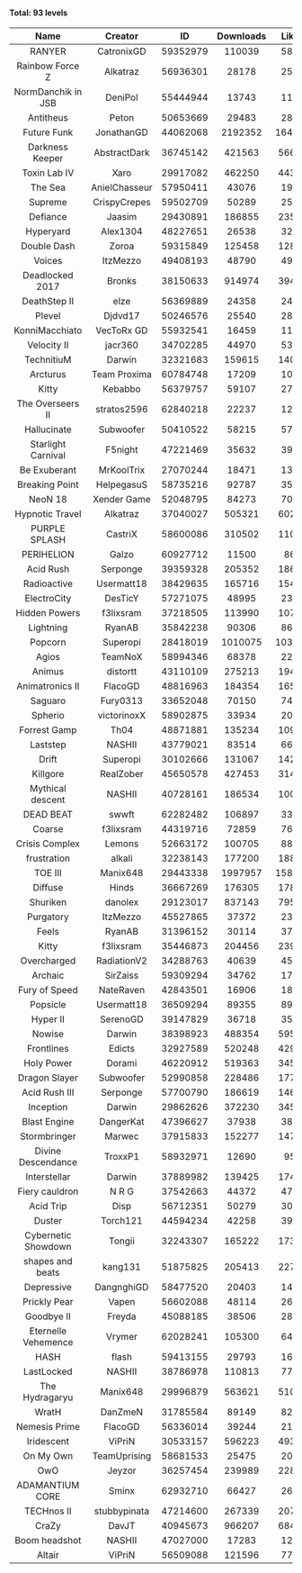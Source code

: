 #### Total: 93 levels

| Name | Creator | ID | Downloads | Likes |
|:---:|:---:|:---:|:---:|:---:|
| RANYER | CatronixGD | 59352979 | 110039 | 5800
| Rainbow Force Z | Alkatraz | 56936301 | 28178 | 2500
| NormDanchik in JSB | DeniPol | 55444944 | 13743 | 1182
| Antitheus | Peton | 50653669 | 29483 | 2830
| Future Funk | JonathanGD | 44062068 | 2192352 | 164909
| Darkness Keeper | AbstractDark | 36745142 | 421563 | 56660
| Toxin Lab IV | Xaro | 29917082 | 462250 | 44357
| The Sea | AnielChasseur | 57950411 | 43076 | 1957
| Supreme | CrispyCrepes | 59502709 | 50289 | 2566
| Defiance | Jaasim | 29430891 | 186855 | 23568
| Hyperyard | Alex1304 | 48227651 | 26538 | 3277
| Double Dash | Zoroa | 59315849 | 125458 | 12821
| Voices | ItzMezzo | 49408193 | 48790 | 4968
| Deadlocked 2017 | Bronks | 38150633 | 914974 | 39408
| DeathStep II | elze | 56369889 | 24358 | 2467
| Plevel | Djdvd17 | 50246576 | 25540 | 2867
| KonniMacchiato | VecToRx GD | 55932541 | 16459 | 1118
| Velocity II | jacr360 | 34702285 | 44970 | 5326
| TechnitiuM | Darwin | 32321683 | 159615 | 14019
| Arcturus | Team Proxima | 60784748 | 17209 | 1004
| Kitty | Kebabbo | 56379757 | 59107 | 2771
| The Overseers II | stratos2596 | 62840218 | 22237 | 1297
| Hallucinate | Subwoofer | 50410522 | 58215 | 5784
| Starlight Carnival | F5night | 47221469 | 35632 | 3974
| Be Exuberant | MrKoolTrix | 27070244 | 18471 | 1363
| Breaking Point | HelpegasuS | 58735216 | 92787 | 3591
| NeoN 18 | Xender Game | 52048795 | 84273 | 7009
| Hypnotic Travel | Alkatraz | 37040027 | 505321 | 60212
| PURPLE SPLASH | CastriX | 58600086 | 310502 | 11043
| PERIHELION | Galzo | 60927712 | 11500 | 860
| Acid Rush | Serponge | 39359328 | 205352 | 18624
| Radioactive | Usermatt18 | 38429635 | 165716 | 15492
| ElectroCity | DesTicY | 57271075 | 48995 | 2380
| Hidden Powers | f3lixsram | 37218505 | 113990 | 10727
| Lightning | RyanAB | 35842238 | 90306 | 8690
| Popcorn | Superopi | 28418019 | 1010075 | 103519
| Agios | TeamNoX | 58994346 | 68378 | 2290
| Animus | distortt | 43110109 | 275213 | 19464
| Animatronics II | FlacoGD | 48816963 | 184354 | 16517
| Saguaro | Fury0313 | 33652048 | 70150 | 7472
| Spherio | victorinoxX | 58902875 | 33934 | 2060
| Forrest Gamp | Th04 | 48871881 | 135234 | 10984
| Laststep | NASHII | 43779021 | 83514 | 6650
| Drift | Superopi | 30102666 | 131067 | 14283
| Killgore | RealZober | 45650578 | 427453 | 31474
| Mythical descent | NASHII | 40728161 | 186534 | 10085
| DEAD BEAT | swwft | 62282482 | 106897 | 3355
| Coarse | f3lixsram | 44319716 | 72859 | 7603
| Crisis Complex | Lemons | 52663172 | 100705 | 8817
| frustration | alkali | 32238143 | 177200 | 18859
| TOE III | Manix648 | 29443338 | 1997957 | 158039
| Diffuse | Hinds | 36667269 | 176305 | 17886
| Shuriken | danolex | 29123017 | 837143 | 79551
| Purgatory | ItzMezzo | 45527865 | 37372 | 2331
| Feels | RyanAB | 31396152 | 30114 | 3777
| Kitty | f3lixsram | 35446873 | 204456 | 23955
| Overcharged | RadiationV2 | 34288763 | 40639 | 4590
| Archaic | SirZaiss | 59309294 | 34762 | 1763
| Fury of Speed | NateRaven | 42843501 | 16906 | 1800
| Popsicle | Usermatt18 | 36509294 | 89355 | 8913
| Hyper II | SerenoGD | 39147829 | 36718 | 3591
| Nowise | Darwin | 38398923 | 488354 | 59597
| Frontlines | Edicts | 32927589 | 520248 | 42945
| Holy Power | Dorami | 46220912 | 519363 | 34560
| Dragon Slayer | Subwoofer | 52990858 | 228486 | 17782
| Acid Rush III | Serponge | 57700790 | 186619 | 14653
| Inception | Darwin | 29862626 | 372230 | 34587
| Blast Engine | DangerKat | 47396627 | 37938 | 3868
| Stormbringer | Marwec | 37915833 | 152277 | 14725
| Divine Descendance | TroxxP1 | 58932971 | 12690 | 950
| Interstellar | Darwin | 37889982 | 139425 | 17425
| Fiery cauldron | N R G | 37542663 | 44372 | 4723
| Acid Trip | Disp | 56712351 | 50279 | 3065
| Duster | Torch121 | 44594234 | 42258 | 3961
| Cybernetic Showdown  | Tongii | 32243307 | 165222 | 17341
| shapes and beats | kang131 | 51875825 | 205413 | 22771
| Depressive | DangnghiGD | 58477520 | 20403 | 1463
| Prickly Pear | Vapen | 56602088 | 48114 | 2666
| Goodbye II | Freyda | 45088185 | 38506 | 2846
| Eternelle Vehemence | Vrymer | 62028241 | 105300 | 6404
| HASH | flash | 59413155 | 29793 | 1649
| LastLocked | NASHII | 38786978 | 110813 | 7703
| The Hydragaryu | Manix648 | 29996879 | 563621 | 51023
| WratH | DanZmeN | 31785584 | 89149 | 8240
| Nemesis Prime | FlacoGD | 56336014 | 39244 | 2139
| Iridescent | ViPriN | 30533157 | 596223 | 49301
| On My Own | TeamUprising | 58681533 | 25475 | 2005
| OwO | Jeyzor | 36257454 | 239989 | 22898
| ADAMANTIUM CORE | Sminx | 62932710 | 66427 | 2662
| TECHnos II | stubbypinata | 47214600 | 267339 | 20759
| CraZy | DavJT | 40945673 | 966207 | 68474
| Boom headshot | NASHII | 47027000 | 17283 | 1249
| Altair | ViPriN | 56509088 | 121596 | 7782
